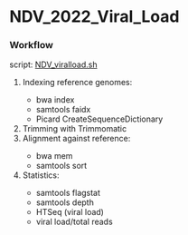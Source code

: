 # NDV_2022_Viral_Load

### Workflow
script: <a href="NDV_viralload.sh">NDV_viralload.sh</a>
<ol>
  <li>Indexing reference genomes: </li> <ul>
    <li>bwa index</li> 
    <li>samtools faidx</li>
    <li>Picard CreateSequenceDictionary</li></ul>
  <li>Trimming with Trimmomatic</li>
  <li>Alignment against reference: </li><ul>
    <li>bwa mem</li>
    <li>samtools sort</li></ul>
  <li>Statistics: </li><ul>
    <li>samtools flagstat</li>
    <li>samtools depth</li>
    <li>HTSeq (viral load)</li>
    <li>viral load/total reads</li></ul>
</ol>
